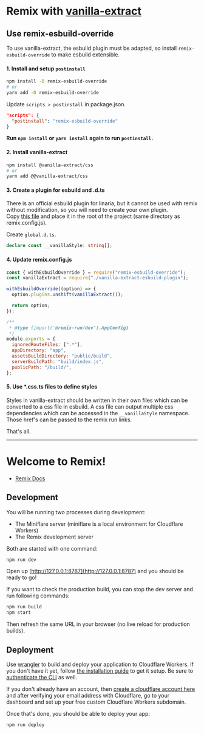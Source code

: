 # Remix with [vanilla-extract](https://vanilla-extract.style/)

## Use remix-esbuild-override

To use vanilla-extract, the esbuild plugin must be adapted, so install `remix-esbuild-override` to make esbuild extensible.

#### 1. Install and setup `postinstall`

```bash
npm install -D remix-esbuild-override
# or
yarn add -D remix-esbuild-override
```

Update `scripts > postinstall` in package.json.

```json
"scripts": {
  "postinstall": "remix-esbuild-override"
}
```

**Run `npm install` or `yarn install` again to run `postinstall`.**

#### 2. Install vanilla-extract

```bash
npm install @vanilla-extract/css
# or
yarn add @@vanilla-extract/css
```

#### 3. Create a plugin for esbuild and .d.ts

There is an official esbuild plugin for linaria, but it cannot be used with remix without modification, so you will need to create your own plugin.  
Copy [this file](https://github.com/aiji42/remix-esbuild-override/tree/main/examples/linaria/vanilla-extract-esbuild-plugin.js) and place it in the root of the project (same directory as remix.config.js).

Create `global.d.ts`.

```ts
declare const __vanillaStyle: string[];
```

#### 4. Update remix.config.js

```js
const { withEsbuildOverride } = require("remix-esbuild-override");
const vanillaExtract = require("./vanilla-extract-esbuild-plugin");

withEsbuildOverride((option) => {
  option.plugins.unshift(vanillaExtract());

  return option;
});

/**
 * @type {import('@remix-run/dev').AppConfig}
 */
module.exports = {
  ignoredRouteFiles: [".*"],
  appDirectory: "app",
  assetsBuildDirectory: "public/build",
  serverBuildPath: "build/index.js",
  publicPath: "/build/",
};
```

#### 5. Use *.css.ts files to define styles

Styles in vanilla-extract should be written in their own files which can be converted to a css file in esbuild. A css file can output multiple css dependencies which can be accessed in the `__vanillaStyle` namespace. Those href's can be passed to the remix run links.

That's all.

---

# Welcome to Remix!

- [Remix Docs](https://remix.run/docs)

## Development

You will be running two processes during development:

- The Miniflare server (miniflare is a local environment for Cloudflare Workers)
- The Remix development server

Both are started with one command:

```sh
npm run dev
```

Open up [http://127.0.0.1:8787](http://127.0.0.1:8787) and you should be ready to go!

If you want to check the production build, you can stop the dev server and run following commands:

```sh
npm run build
npm start
```

Then refresh the same URL in your browser (no live reload for production builds).

## Deployment

Use [wrangler](https://developers.cloudflare.com/workers/cli-wrangler) to build and deploy your application to Cloudflare Workers. If you don't have it yet, follow [the installation guide](https://developers.cloudflare.com/workers/cli-wrangler/install-update) to get it setup. Be sure to [authenticate the CLI](https://developers.cloudflare.com/workers/cli-wrangler/authentication) as well.

If you don't already have an account, then [create a cloudflare account here](https://dash.cloudflare.com/sign-up) and after verifying your email address with Cloudflare, go to your dashboard and set up your free custom Cloudflare Workers subdomain.

Once that's done, you should be able to deploy your app:

```sh
npm run deploy
```

